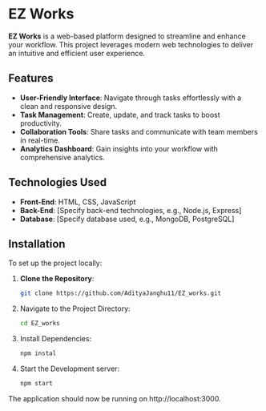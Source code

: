# EZ Works

**EZ Works** is a web-based platform designed to streamline and enhance your workflow. This project leverages modern web technologies to deliver an intuitive and efficient user experience.

## Features

- **User-Friendly Interface**: Navigate through tasks effortlessly with a clean and responsive design.
- **Task Management**: Create, update, and track tasks to boost productivity.
- **Collaboration Tools**: Share tasks and communicate with team members in real-time.
- **Analytics Dashboard**: Gain insights into your workflow with comprehensive analytics.

## Technologies Used

- **Front-End**: HTML, CSS, JavaScript
- **Back-End**: [Specify back-end technologies, e.g., Node.js, Express]
- **Database**: [Specify database used, e.g., MongoDB, PostgreSQL]

## Installation

To set up the project locally:

1. **Clone the Repository**:

   ```bash
   git clone https://github.com/AdityaJanghu11/EZ_works.git
2. Navigate to the Project Directory:

   ```bash
   cd EZ_works

3. Install Dependencies:

   ```bash
   npm instal

4. Start the Development server:
   ```bash
   npm start
  The application should now be running on http://localhost:3000.  
